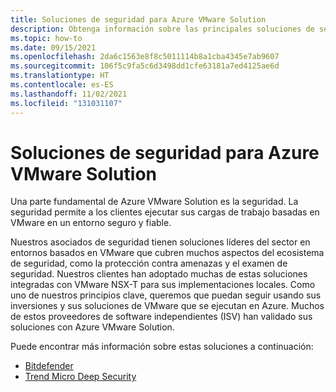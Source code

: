 ```yaml
---
title: Soluciones de seguridad para Azure VMware Solution
description: Obtenga información sobre las principales soluciones de seguridad para una nube privada de Azure VMware Solution.
ms.topic: how-to
ms.date: 09/15/2021
ms.openlocfilehash: 2da6c1563e8f8c5011114b8a1cba4345e7ab9607
ms.sourcegitcommit: 106f5c9fa5c6d3498dd1cfe63181a7ed4125ae6d
ms.translationtype: HT
ms.contentlocale: es-ES
ms.lasthandoff: 11/02/2021
ms.locfileid: "131031107"
---
```

# <a name="security-solutions-for-azure-vmware-solution"></a>Soluciones de seguridad para Azure VMware Solution

Una parte fundamental de Azure VMware Solution es la seguridad. La seguridad permite a los clientes ejecutar sus cargas de trabajo basadas en VMware en un entorno seguro y fiable.

Nuestros asociados de seguridad tienen soluciones líderes del sector en entornos basados en VMware que cubren muchos aspectos del ecosistema de seguridad, como la protección contra amenazas y el examen de seguridad. Nuestros clientes han adoptado muchas de estas soluciones integradas con VMware NSX-T para sus implementaciones locales. Como uno de nuestros principios clave, queremos que puedan seguir usando sus inversiones y sus soluciones de VMware que se ejecutan en Azure. Muchos de estos proveedores de software independientes (ISV) han validado sus soluciones con Azure VMware Solution.

Puede encontrar más información sobre estas soluciones a continuación:

- [Bitdefender](https://businessinsights.bitdefender.com/expanding-security-support-for-azure-vmware-solution)
- [Trend Micro Deep Security](https://www.trendmicro.com/en_us/business/products/hybrid-cloud/deep-security.html)
